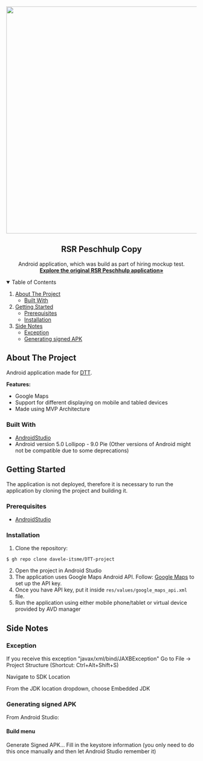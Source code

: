<!-- INTRODUCTION -->
<br />
<p align="center">
    <img src="https://user-images.githubusercontent.com/42817904/116996726-28124280-acdc-11eb-8ba5-e536b1b6f859.jpg"  height="600">
  <h2 align="center">RSR Peschhulp Copy</h2>
  <p align="center">
    Android application, which was build as part of hiring mockup test.
    <br />
    <a href="https://play.google.com/store/apps/details?id=com.rsr.android"><strong>Explore the original RSR Peschhulp application»</strong></a>
    <br />
  </p>
</p>

<!-- TABLE OF CONTENTS -->
<details open="open">
  <summary>Table of Contents</summary>
  <ol>
    <li>
      <a href="#about-the-project">About The Project</a>
      <ul>
        <li><a href="#built-with">Built With</a></li>
      </ul>
    </li>
    <li>
      <a href="#getting-started">Getting Started</a>
      <ul>
        <li><a href="#prerequisites">Prerequisites</a></li>
        <li><a href="#installation">Installation</a></li>
      </ul>
    </li>
        <li>
      <a href="#side-notes">Side Notes</a>
      <ul>
        <li><a href="#exception">Exception</a></li>
        <li><a href="#Generating-signed-APK">Generating signed APK</a></li>
      </ul>
    </li>
  </ol>
</details>

<!-- ABOUT THE PROJECT -->
## About The Project

Android application made for [DTT](https://www.d-tt.nl/).

<strong>Features:</strong>
* Google Maps
* Support for different displaying on mobile and tabled devices
* Made using MVP Architecture

### Built With

* [AndroidStudio](https://developer.android.com/studio)
* Android version 5.0 Lollipop - 9.0 Pie
(Other versions of Android might not be compatible due to some deprecations)

<!-- GETTING STARTED -->
## Getting Started

The application is not deployed, therefore it is necessary to run the application by cloning the project and building it.

### Prerequisites

* [AndroidStudio](https://developer.android.com/studio)

### Installation

1. Clone the repository:
```
$ gh repo clone davele-itsme/DTT-project
```
2. Open the project in Android Studio
3. The application uses Google Maps Android API. Follow: [Google Maps](https://developers.google.com/maps/documentation/android-sdk/start) to set up the API key.
4. Once you have API key, put it inside  `res/values/google_maps_api.xml` file.
5. Run the application using either mobile phone/tablet or virtual device provided by AVD manager

<!-- SIDE NOTES -->
## Side Notes

### Exception

If you receive this exception "javax/xml/bind/JAXBException"
Go to File -> Project Structure (Shortcut: Ctrl+Alt+Shift+S)

Navigate to SDK Location

From the JDK location dropdown, choose Embedded JDK

### Generating signed APK
From Android Studio:

#### Build menu
Generate Signed APK...
Fill in the keystore information (you only need to do this once manually and then let Android Studio remember it)

